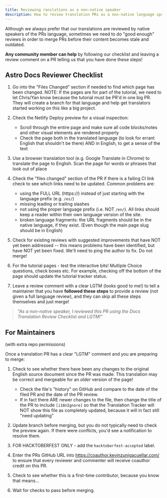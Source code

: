 ```yaml
---
title: Reviewing ranslations as a non-native speaker
description: How to review translation PRs as a non-native language speaker.
---
```


Although we always prefer that our translations are reviewed by native speakers of the PRs language, sometimes we need to do "good enough" reviews in order to merge PRs before their content becomes stale and outdated.

**Any community member can help** by following our checklist and leaving a review comment on a PR telling us that you have done these steps!

## Astro Docs Reviewer Checklist

1. Go into the "Files Changed" section if needed to find which page has been changed. NOTE: If the pages are for part of the tutorial, we need to let Chris/Yan know because the tutorial must be PR'd in one big PR. They will create a branch for that language and help get translators started working on this like a big project.

2. Check the Netlify Deploy preview for a visual inspection:
    - Scroll through the entire page and make sure all code blocks/notes and other visual elements are rendered properly
    - Check the page both in the translated language (to look for errant English that shouldn't be there) AND in English, to get a sense of the text

3. Use a browser translation tool (e.g. Google Translate in Chrome) to translate the page to English. Scan the page for words or phrases that look out of place 

4. Check the "files changed" section of the PR if there is a failing CI link check to see which links need to be updated. Common problems are: 
    - using the FULL URL (https://) instead of just starting with the language prefix (e.g. `/es/`)
    - missing leading or trailing slashes
    - not using the proper language prefix (i.e. NOT `/en/`). All links should keep a reader within their own language version of the site.
    - broken language fragments: the URL fragments should be in the native language, if they exist. (Even though the main page slug should be in English)
    
5. Check for existing reviews with suggested improvements that have NOT yet been addressed -- this means problems have been identified, but have NOT yet been fixed. We'll need to ping the author to fix. Do not merge!

6. For the tutorial pages - test the interactive bits! Multiple Choice questions, check boxes etc. For example, checking off the bottom of the page should update the tutorial tracker status.

7. Leave a review comment with a clear LGTM (looks good to me!) to tell a maintainer that you have **followed these steps** to provide a review (not given a full language review), and they can skip all these steps themselves and just merge!

<blockquote style="font-style:italic;"> "As a non-native speaker, I reviewed this PR using the Docs Translation Review Checklist and LGTM!"</blockquote>


## For Maintainers
(with extra repo permissions)

Once a translation PR has a clear "LGTM" comment and you are preparing to merge:

1. Check to see whether there have been any changes to the original English source document since the PR was made. This translation may be correct and mergeable for an *older* version of the page!
    - Check the file's "history" on GitHub and compare to the date of the filed PR and the date of the PR review.
    - If in fact there ARE newer changes to the file, then change the title of the PR to include `[i18nIgnore]` so that the Translation Tracker will NOT show this file as completely updated, because it will in fact still "need updating"

2. Update branch before merging, but you do not typically need to check the preview again. If there were conflicts, you'd see a notification to resolve them.

3. FOR HACKTOBERFEST ONLY - add the `hacktoberfest-accepted` label.

4. Enter the PRs GitHub URL into https://coauthor.kevinzunigacuellar.com/ to ensure that every reviewer and commenter will receive coauthor credit on this PR.

5. Check to see whether this is a first-time contributor, because you know that means... 

6. Wait for checks to pass before merging.

